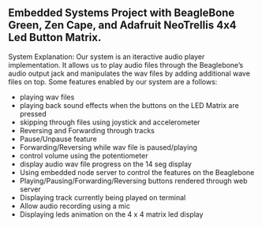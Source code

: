 ## Embedded Systems Project with BeagleBone Green, Zen Cape, and Adafruit NeoTrellis 4x4 Led Button Matrix.   

System Explanation:
Our system is an iteractive audio player implementation. It allows us to play audio files through the
Beaglebone’s audio output jack and manipulates the wav files by adding additional wave files on
top. 
Some features enabled by our system are a follows:
* playing wav files
* playing back sound effects when the buttons on the LED Matrix are pressed 
* skipping through files using joystick and accelerometer
* Reversing and Forwarding through tracks
* Pause/Unpause feature
* Forwarding/Reversing while wav file is paused/playing
* control volume using the potentiometer
* display audio wav file progress on the 14 seg display
* Using embedded node server to control the features on the Beaglebone
* Playing/Pausing/Forwarding/Reversing buttons rendered through web server
* Displaying track currently being played on terminal
* Allow audio recording using a mic
* Displaying leds animation on the 4 x 4 matrix led display
